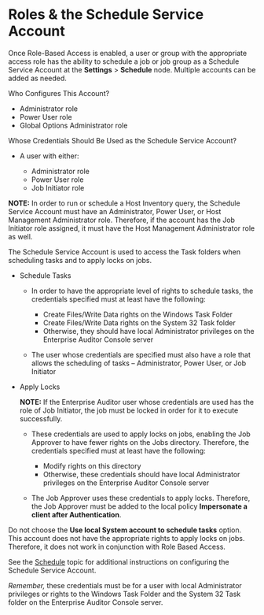# Roles & the Schedule Service Account

Once Role-Based Access is enabled, a user or group with the appropriate access role has the ability
to schedule a job or job group as a Schedule Service Account at the **Settings** > **Schedule**
node. Multiple accounts can be added as needed.

Who Configures This Account?

- Administrator role
- Power User role
- Global Options Administrator role

Whose Credentials Should Be Used as the Schedule Service Account?

- A user with either:

    - Administrator role
    - Power User role
    - Job Initiator role

**NOTE:** In order to run or schedule a Host Inventory query, the Schedule Service Account must have
an Administrator, Power User, or Host Management Administrator role. Therefore, if the account has
the Job Initiator role assigned, it must have the Host Management Administrator role as well.

The Schedule Service Account is used to access the Task folders when scheduling tasks and to apply
locks on jobs.

- Schedule Tasks

    - In order to have the appropriate level of rights to schedule tasks, the credentials specified
      must at least have the following:

        - Create Files/Write Data rights on the Windows Task Folder
        - Create Files/Write Data rights on the System 32 Task folder
        - Otherwise, they should have local Administrator privileges on the Enterprise Auditor
          Console server

    - The user whose credentials are specified must also have a role that allows the scheduling of
      tasks – Administrator, Power User, or Job Initiator

- Apply Locks

    **NOTE:** If the Enterprise Auditor user whose credentials are used has the role of Job
    Initiator, the job must be locked in order for it to execute successfully.

    - These credentials are used to apply locks on jobs, enabling the Job Approver to have fewer
      rights on the Jobs directory. Therefore, the credentials specified must at least have the
      following:

        - Modify rights on this directory
        - Otherwise, these credentials should have local Administrator privileges on the Enterprise
          Auditor Console server

    - The Job Approver uses these credentials to apply locks. Therefore, the Job Approver must be
      added to the local policy **Impersonate a client after Authentication**.

Do not choose the **Use local System account to schedule tasks** option. This account does not have
the appropriate rights to apply locks on jobs. Therefore, it does not work in conjunction with Role
Based Access.

See the
[Schedule](/docs/accessanalyzer/11.6/accessanalyzer/admin/settings/schedule.md)
topic for additional instructions on configuring the Schedule Service Account.

_Remember,_ these credentials must be for a user with local Administrator privileges or rights to
the Windows Task Folder and the System 32 Task folder on the Enterprise Auditor Console server.

